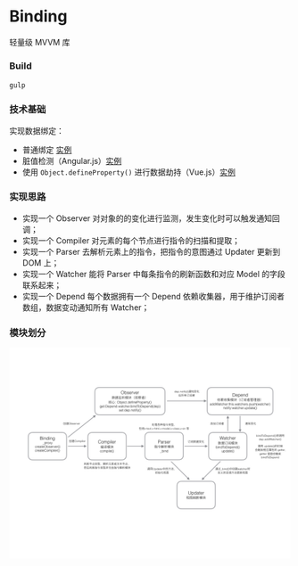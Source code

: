 # Binding

轻量级 MVVM 库

### Build

```
gulp
```

### 技术基础

实现数据绑定：

- 普通绑定 [实例](example/ancient-binding.html)
- 脏值检测（Angular.js）[实例](example/dirty-check-binding.html)
- 使用 `Object.defineProperty()` 进行数据劫持（Vue.js）[实例](example/hijack-binding.html)

### 实现思路

- 实现一个 Observer 对对象的的变化进行监测，发生变化时可以触发通知回调；
- 实现一个 Compiler 对元素的每个节点进行指令的扫描和提取；
- 实现一个 Parser 去解析元素上的指令，把指令的意图通过 Updater 更新到 DOM 上；
- 实现一个 Watcher 能将 Parser 中每条指令的刷新函数和对应 Model 的字段联系起来；
- 实现一个 Depend 每个数据拥有一个 Depend 依赖收集器，用于维护订阅者数组，数据变动通知所有 Watcher；
            

### 模块划分

![binding](binding.jpeg)




